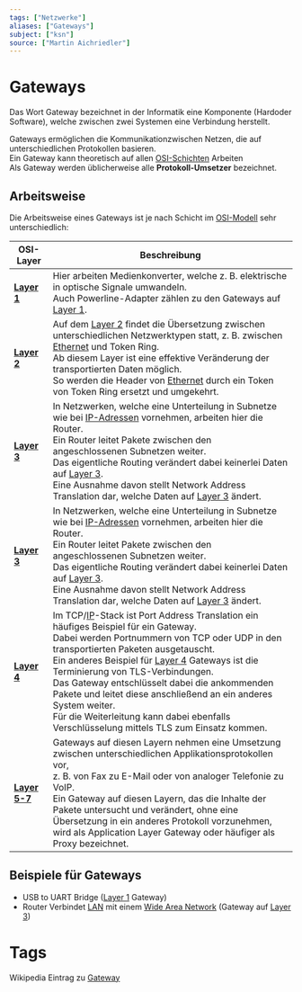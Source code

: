 ```yaml
---
tags: ["Netzwerke"]
aliases: ["Gateways"]
subject: ["ksn"]
source: ["Martin Aichriedler"]
---
```


# Gateways

Das Wort Gateway bezeichnet in der Informatik eine Komponente (Hardoder Software), welche zwischen zwei Systemen eine Verbindung herstellt.

Gateways ermöglichen die Kommunikationzwischen Netzen, die auf unterschiedlichen Protokollen basieren.  
Ein Gateway kann theoretisch auf allen [OSI-Schichten](OSI-Modell.md) Arbeiten  
Als Gateway werden üblicherweise alle **Protokoll-Umsetzer** bezeichnet.

## Arbeitsweise

Die Arbeitsweise eines Gateways ist je nach Schicht im [OSI-Modell](OSI-Modell.md) sehr unterschiedlich:

| OSI-Layer                               | Beschreibung                                                                                                                                                                                                                                                                                                                                                                                                                                                                                                                             |
| --------------------------------------- | ---------------------------------------------------------------------------------------------------------------------------------------------------------------------------------------------------------------------------------------------------------------------------------------------------------------------------------------------------------------------------------------------------------------------------------------------------------------------------------------------------------------------------------------- |
| **[Layer 1](Bit%C3%BCbertragungsschicht.md)** | Hier arbeiten Medienkonverter, welche z. B. elektrische in optische Signale umwandeln.<br> Auch Powerline-Adapter zählen zu den Gateways auf [Layer 1](Bit%C3%BCbertragungsschicht.md).                                                                                                                                                                                                                                                                                                                                                        |
| **[Layer 2](Sicherungsschicht.md)**      | Auf dem [Layer 2](Sicherungsschicht.md) findet die Übersetzung zwischen unterschiedlichen Netzwerktypen statt, z. B. zwischen [Ethernet](Ethernet.md) und Token Ring. <br> Ab diesem Layer ist eine effektive Veränderung der transportierten Daten möglich.<br> So werden die Header von [Ethernet](Ethernet.md) durch ein Token von Token Ring ersetzt und umgekehrt.                                                                                                                                                                                                 |
| **[Layer 3](Vermittlungsschicht.md)**    | In Netzwerken, welche eine Unterteilung in Subnetze wie bei [IP-Adressen](protokolle/Internet%20Protocol.md) vornehmen, arbeiten hier die Router.<br>Ein Router leitet Pakete zwischen den angeschlossenen Subnetzen weiter.<br>Das eigentliche Routing verändert dabei keinerlei Daten auf [Layer 3](Vermittlungsschicht.md).<br>Eine Ausnahme davon stellt Network Address Translation dar, welche Daten auf [Layer 3](Vermittlungsschicht.md) ändert.                                                                                                |
| **[Layer 3](Vermittlungsschicht.md)**    | In Netzwerken, welche eine Unterteilung in Subnetze wie bei [IP-Adressen](protokolle/Internet%20Protocol.md) vornehmen, arbeiten hier die Router.<br>Ein Router leitet Pakete zwischen den angeschlossenen Subnetzen weiter.<br>Das eigentliche Routing verändert dabei keinerlei Daten auf [Layer 3](Vermittlungsschicht.md).<br>Eine Ausnahme davon stellt Network Address Translation dar, welche Daten auf [Layer 3](Vermittlungsschicht.md) ändert.                                                                                                |
| **[Layer 4](Transportschicht.md)**       | Im TCP/[IP](protokolle/Internet%20Protocol.md)-Stack ist Port Address Translation ein häufiges Beispiel für ein Gateway.<br>Dabei werden Portnummern von TCP oder UDP in den transportierten Paketen ausgetauscht.<br> Ein anderes Beispiel für [Layer 4](Transportschicht.md) Gateways ist die Terminierung von TLS-Verbindungen.<br>Das Gateway entschlüsselt dabei die ankommenden Pakete und leitet diese anschließend an ein anderes System weiter.<br>Für die Weiterleitung kann dabei ebenfalls Verschlüsselung mittels TLS zum Einsatz kommen. |
| **[Layer 5-7](OSI-Modell.md)**                                         | Gateways auf diesen Layern nehmen eine Umsetzung zwischen unterschiedlichen Applikationsprotokollen vor,<br>z. B. von Fax zu E-Mail oder von analoger Telefonie zu VoIP.<br>Ein Gateway auf diesen Layern, das die Inhalte der Pakete untersucht und verändert, ohne eine Übersetzung in ein anderes Protokoll vorzunehmen,<br>wird als Application Layer Gateway oder häufiger als Proxy bezeichnet.                                                                                                                                                                                                                                                                                                                                                                                                                                                                                                                                         |

## Beispiele für Gateways

- USB to UART Bridge ([Layer 1](Bitübertragungsschicht.md) Gateway)
- Router Verbindet [LAN](Local%20Area%20Network.md) mit einem [Wide Area Network](Wide%20Area%20Network.md) (Gateway auf [Layer 3](Vermittlungsschicht.md))

# Tags

Wikipedia Eintrag zu [Gateway](<https://de.wikipedia.org/wiki/Gateway_(Informatik)>)